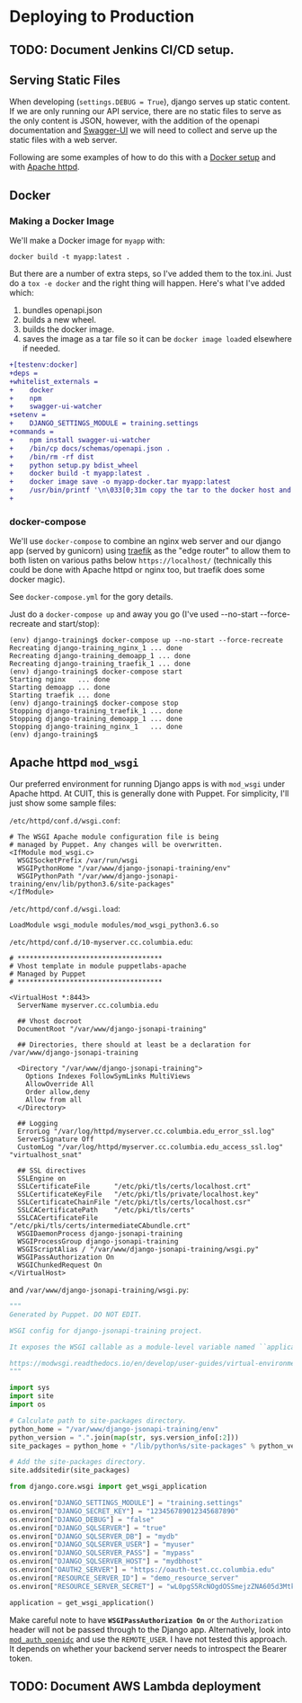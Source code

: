 # Deploying to Production

## TODO: Document Jenkins CI/CD setup.

## Serving Static Files

When developing (`settings.DEBUG = True`), django serves up static content. If we are only running
our API service, there are no static files to serve as the only content is JSON, however, with the
addition of the openapi documentation and
[Swagger-UI](https://columbia-it-django-jsonapi-training.readthedocs.io#adding-the-swagger-ui-to-my-app)
we will need to collect and serve up the static files with a web server.

Following are some examples of how to do this with a [Docker setup](#docker) and with
[Apache httpd](#apache-httpd-mod_wsgi). 

## Docker

### Making a Docker Image

We'll make a Docker image for `myapp` with:

```text
docker build -t myapp:latest .
```

But there are a number of extra steps, so I've added them to the tox.ini. Just do a `tox -e docker` and the right
thing will happen. Here's what I've added which:
1. bundles openapi.json
2. builds a new wheel.
3. builds the docker image.
4. saves the image as a tar file so it can be `docker image load`ed elsewhere if needed.

```diff
+[testenv:docker]
+deps =
+whitelist_externals =
+    docker
+    npm
+    swagger-ui-watcher
+setenv =
+    DJANGO_SETTINGS_MODULE = training.settings
+commands =
+    npm install swagger-ui-watcher
+    /bin/cp docs/schemas/openapi.json .
+    /bin/rm -rf dist
+    python setup.py bdist_wheel
+    docker build -t myapp:latest .
+    docker image save -o myapp-docker.tar myapp:latest
+    /usr/bin/printf '\n\033[0;31m copy the tar to the docker host and do docker image load -i myapp-docker.tar\033[0m\n'
+
```

### docker-compose

We'll use `docker-compose` to combine an nginx web server and our django app (served by gunicorn)
using [traefik](https://traefik.io/)
as the "edge router" to allow them to both listen on various paths below `https://localhost/` (technically this could
be done with Apache httpd or nginx too, but traefik does some docker magic).

See `docker-compose.yml` for the gory details.

Just do a `docker-compose up` and away you go (I've used --no-start --force-recreate and start/stop):

```text
(env) django-training$ docker-compose up --no-start --force-recreate
Recreating django-training_nginx_1 ... done
Recreating django-training_demoapp_1 ... done
Recreating django-training_traefik_1 ... done
(env) django-training$ docker-compose start
Starting nginx   ... done
Starting demoapp ... done
Starting traefik ... done
(env) django-training$ docker-compose stop
Stopping django-training_traefik_1 ... done
Stopping django-training_demoapp_1 ... done
Stopping django-training_nginx_1   ... done
(env) django-training$ 
```

## Apache httpd `mod_wsgi`

Our preferred environment for running Django apps is with `mod_wsgi` under Apache httpd. At CUIT,
this is generally done with Puppet. For simplicity, I'll just show some sample files:

`/etc/httpd/conf.d/wsgi.conf`:
```console
# The WSGI Apache module configuration file is being
# managed by Puppet. Any changes will be overwritten.
<IfModule mod_wsgi.c>
  WSGISocketPrefix /var/run/wsgi
  WSGIPythonHome "/var/www/django-jsonapi-training/env"
  WSGIPythonPath "/var/www/django-jsonapi-training/env/lib/python3.6/site-packages"
</IfModule>
```

`/etc/httpd/conf.d/wsgi.load`:
```console
LoadModule wsgi_module modules/mod_wsgi_python3.6.so
```

`/etc/httpd/conf.d/10-myserver.cc.columbia.edu`:
```console
# ************************************
# Vhost template in module puppetlabs-apache
# Managed by Puppet
# ************************************

<VirtualHost *:8443>
  ServerName myserver.cc.columbia.edu

  ## Vhost docroot
  DocumentRoot "/var/www/django-jsonapi-training"

  ## Directories, there should at least be a declaration for /var/www/django-jsonapi-training

  <Directory "/var/www/django-jsonapi-training">
    Options Indexes FollowSymLinks MultiViews
    AllowOverride All
    Order allow,deny
    Allow from all
  </Directory>

  ## Logging
  ErrorLog "/var/log/httpd/myserver.cc.columbia.edu_error_ssl.log"
  ServerSignature Off
  CustomLog "/var/log/httpd/myserver.cc.columbia.edu_access_ssl.log" "virtualhost_snat" 

  ## SSL directives
  SSLEngine on
  SSLCertificateFile      "/etc/pki/tls/certs/localhost.crt"
  SSLCertificateKeyFile   "/etc/pki/tls/private/localhost.key"
  SSLCertificateChainFile "/etc/pki/tls/certs/localhost.csr"
  SSLCACertificatePath    "/etc/pki/tls/certs"
  SSLCACertificateFile    "/etc/pki/tls/certs/intermediateCAbundle.crt"
  WSGIDaemonProcess django-jsonapi-training
  WSGIProcessGroup django-jsonapi-training
  WSGIScriptAlias / "/var/www/django-jsonapi-training/wsgi.py"
  WSGIPassAuthorization On
  WSGIChunkedRequest On
</VirtualHost>
```

and `/var/www/django-jsonapi-training/wsgi.py`:
```python
"""
Generated by Puppet. DO NOT EDIT.

WSGI config for django-jsonapi-training project.

It exposes the WSGI callable as a module-level variable named ``application``.

https://modwsgi.readthedocs.io/en/develop/user-guides/virtual-environments.html
"""

import sys
import site
import os

# Calculate path to site-packages directory.
python_home = "/var/www/django-jsonapi-training/env"
python_version = ".".join(map(str, sys.version_info[:2]))
site_packages = python_home + "/lib/python%s/site-packages" % python_version

# Add the site-packages directory.
site.addsitedir(site_packages)

from django.core.wsgi import get_wsgi_application

os.environ["DJANGO_SETTINGS_MODULE"] = "training.settings"
os.environ["DJANGO_SECRET_KEY"] = "123456789012345687890"
os.environ["DJANGO_DEBUG"] = "false"
os.environ["DJANGO_SQLSERVER"] = "true"
os.environ["DJANGO_SQLSERVER_DB"] = "mydb"
os.environ["DJANGO_SQLSERVER_USER"] = "myuser"
os.environ["DJANGO_SQLSERVER_PASS"] = "mypass"
os.environ["DJANGO_SQLSERVER_HOST"] = "mydbhost"
os.environ["OAUTH2_SERVER"] = "https://oauth-test.cc.columbia.edu"
os.environ["RESOURCE_SERVER_ID"] = "demo_resource_server"
os.environ["RESOURCE_SERVER_SECRET"] = "wL0pgS5RcNOgdOSSmejzZNA605d3MtkoXMVSDaJxmaTU70XnYQPOabBAYtfkWXay"

application = get_wsgi_application()
```

Make careful note to have **`WSGIPassAuthorization On`** or the `Authorization` header will not be
passed through to the Django app. Alternatively, look into
[`mod_auth_openidc`](https://github.com/zmartzone/mod_auth_openidc) and use the `REMOTE_USER`. I have not
tested this approach. It depends on whether your backend server needs to introspect the Bearer token.


## TODO: Document AWS Lambda deployment
